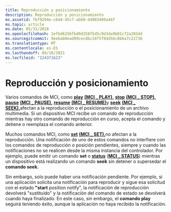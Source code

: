 ```yaml
---
title: Reproducción y posicionamiento
description: Reproducción y posicionamiento
ms.assetid: fbf9294e-c644-45c7-ab60-dd903409a44f
ms.topic: article
ms.date: 05/31/2018
ms.openlocfilehash: 1efbd6256fbd0d258f5d5c9d3da9b01c72a203dd
ms.sourcegitcommit: 9eebab0ead09cecdbc24f5f84d56c8b6a7c22736
ms.translationtype: MT
ms.contentlocale: es-ES
ms.lasthandoff: 09/10/2021
ms.locfileid: "124371623"
---
```

# <a name="playback-and-positioning"></a>Reproducción y posicionamiento

Varios comandos de MCI, como [**play**](play.md) [**(MCI \_ PLAY),**](mci-play.md) [**stop**](stop.md) [**(MCI \_ STOP),**](mci-stop.md) [**pause**](pause.md) [**(MCI \_ PAUSE),**](mci-pause.md) [**resume**](resume.md) [**(MCI \_ RESUME)**](mci-resume.md)y [**seek**](seek.md) [**(MCI \_ SEEK),**](mci-seek.md)afectan a la reproducción o el posicionamiento de un archivo multimedia. Si un dispositivo MCI recibe un comando de reproducción mientras hay otro comando de reproducción en curso, acepta el comando y detiene o reemplaza el comando anterior.

Muchos comandos MCI, como [**set**](set.md) [**(MCI \_ SET),**](mci-set.md)no afectan a la reproducción. Una notificación de uno de estos comandos no interfiere con los comandos de reproducción o posición pendientes, siempre y cuando las notificaciones no se realicen desde la misma instancia del controlador. Por ejemplo, puede emitir un comando **set** o [**status**](status.md) ([**MCI \_ STATUS**](mci-status.md)) mientras un dispositivo está realizando un comando **seek** sin detener o supersedar el **comando seek.**

Sin embargo, solo puede haber una notificación pendiente. Por ejemplo, si una aplicación  solicita una notificación para reproducir y sigue esa  solicitud con el estado **"start** position notify", la notificación de reproducción devolverá "sustituido" y la notificación del comando de estado se devolverá cuando haya finalizado. En este caso, sin embargo, el **comando play** seguirá teniendo éxito, aunque la aplicación no haya recibido la notificación.

 

 




